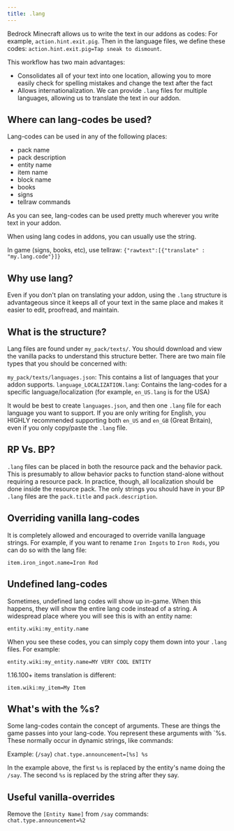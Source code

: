 ```yaml
---
title: .lang
---
```


Bedrock Minecraft allows us to write the text in our addons as codes: For example, `action.hint.exit.pig`. Then in the language files, we define these codes: `action.hint.exit.pig=Tap sneak to dismount`.

This workflow has two main advantages:

-   Consolidates all of your text into one location, allowing you to more easily check for spelling mistakes and change the text after the fact
-   Allows internationalization. We can provide `.lang` files for multiple languages, allowing us to translate the text in our addon.

## Where can lang-codes be used?

Lang-codes can be used in any of the following places:

-   pack name
-   pack description
-   entity name
-   item name
-   block name
-   books
-   signs
-   tellraw commands

As you can see, lang-codes can be used pretty much wherever you write text in your addon.

When using lang codes in addons, you can usually use the string.

In game (signs, books, etc), use tellraw: `{"rawtext":[{"translate" : "my.lang.code"}]}`

## Why use lang?

Even if you don't plan on translating your addon, using the `.lang` structure is advantageous since it keeps all of your text in the same place and makes it easier to edit, proofread, and maintain.

## What is the structure?

Lang files are found under `my_pack/texts/`. You should download and view the vanilla packs to understand this structure better. There are two main file types that you should be concerned with:

`my_pack/texts/languages.json`: This contains a list of languages that your addon supports.
`language_LOCALIZATION.lang`: Contains the lang-codes for a specific language/localization (for example, `en_US.lang` is for the USA)

It would be best to create `languages.json`, and then one `.lang` file for each language you want to support. If you are only writing for English, you HIGHLY recommended supporting both `en_US` and `en_GB` (Great Britain), even if you only copy/paste the `.lang` file.

## RP Vs. BP?

`.lang` files can be placed in both the resource pack and the behavior pack. This is presumably to allow behavior packs to function stand-alone without requiring a resource pack. In practice, though, all localization should be done inside the resource pack. The only strings you should have in your BP `.lang` files are the `pack.title` and `pack.description`.

## Overriding vanilla lang-codes

It is completely allowed and encouraged to override vanilla language strings. For example, if you want to rename `Iron Ingots` to `Iron Rods`, you can do so with the lang file:

`item.iron_ingot.name=Iron Rod`

## Undefined lang-codes

Sometimes, undefined lang codes will show up in-game. When this happens, they will show the entire lang code instead of a string. A widespread place where you will see this is with an entity name:

`entity.wiki:my_entity.name`

When you see these codes, you can simply copy them down into your `.lang` files. For example:

`entity.wiki:my_entity.name=MY VERY COOL ENTITY`

1.16.100+ items translation is different:

`item.wiki:my_item=My Item`

## What's with the %s?

Some lang-codes contain the concept of arguments. These are things the game passes into your lang-code. You represent these arguments with `%s. These normally occur in dynamic strings, like commands:

Example: (`/say`)
`chat.type.announcement=[%s] %s`

In the example above, the first `%s` is replaced by the entity's name doing the `/say`. The second `%s` is replaced by the string after they say.

## Useful vanilla-overrides

Remove the `[Entity Name]` from `/say` commands: `chat.type.announcement=%2`
